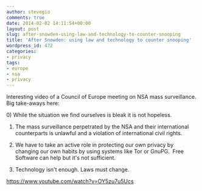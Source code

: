 ```yaml
---
author: stevegio
comments: true
date: 2014-02-02 14:11:54+00:00
layout: post
slug: after-snowden-using-law-and-technology-to-counter-snooping
title: 'After Snowden: using law and technology to counter snooping'
wordpress_id: 472
categories:
- privacy
tags:
- europe
- nsa
- privacy
---
```


Interesting video of a Council of Europe meeting on NSA mass surveillance. Big take-aways here:

0) While the situation we find ourselves is bleak it is not hopeless.

1) The mass surveillance perpetrated by the NSA and their international counterparts is unlawful and a violation of international civil rights.

2) We have to take an active role in protecting our own privacy by changing our own habits by using systems like Tor or GnuPG.  Free Software can help but it's not sufficient.

3) Technology isn't enough. Laws must change.

https://www.youtube.com/watch?v=OY5zu7u5Ucs
